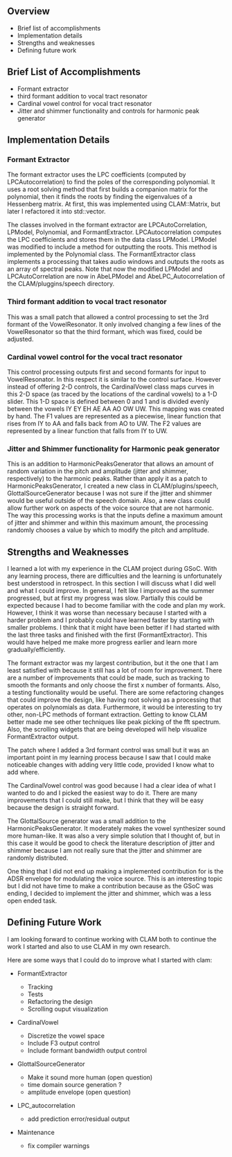 Overview
--------

-   Brief list of accomplishments
-   Implementation details
-   Strengths and weaknesses
-   Defining future work

Brief List of Accomplishments
-----------------------------

-   Formant extractor
-   third formant addition to vocal tract resonator
-   Cardinal vowel control for vocal tract resonator
-   Jitter and shimmer functionality and controls for harmonic peak generator

Implementation Details
----------------------

### Formant Extractor

The formant extractor uses the LPC coefficients (computed by LPCAutocorrelation) to find the poles of the corresponding polynomial. It uses a root solving method that first builds a companion matrix for the polynomial, then it finds the roots by finding the eigenvalues of a Hessenberg matrix. At first, this was implemented using CLAM::Matrix, but later I refactored it into std::vector.

The classes involved in the formant extractor are LPCAutoCorrelation, LPModel, Polynomial, and FormantExtractor. LPCAutocorrelation computes the LPC coefficients and stores them in the data class LPModel. LPModel was modified to include a method for outputting the roots. This method is implemented by the Polynomial class. The FormantExtractor class implements a processing that takes audio windows and outputs the roots as an array of spectral peaks. Note that now the modified LPModel and LPCAutoCorrelation are now in AbeLPModel and AbeLPC\_Autocorrelation of the CLAM/pluggins/speech directory.

### Third formant addition to vocal tract resonator

This was a small patch that allowed a control processing to set the 3rd formant of the VowelResonator. It only involved changing a few lines of the VowelResonator so that the third formant, which was fixed, could be adjusted.

### Cardinal vowel control for the vocal tract resonator

This control processing outputs first and second formants for input to VowelResonator. In this respect it is similar to the control surface. However instead of offering 2-D controls, the CardinalVowel class maps curves in this 2-D space (as traced by the locations of the cardinal vowels) to a 1-D slider. This 1-D space is defined between 0 and 1 and is divided evenly between the vowels IY EY EH AE AA AO OW UW. This mapping was created by hand. The F1 values are represented as a piecewise, linear function that rises from IY to AA and falls back from AO to UW. The F2 values are represented by a linear function that falls from IY to UW.

### Jitter and Shimmer functionality for Harmonic peak generator

This is an addition to HarmonicPeaksGenerator that allows an amount of random variation in the pitch and amplitude (jitter and shimmer, respectively) to the harmonic peaks. Rather than apply it as a patch to HarmonicPeaksGenerator, I created a new class in CLAM/plugins/speech, GlottalSourceGenerator because I was not sure if the jitter and shimmer would be useful outside of the speech domain. Also, a new class could allow further work on aspects of the voice source that are not harmonic. The way this processing works is that the inputs define a maximum amount of jitter and shimmer and within this maximum amount, the processing randomly chooses a value by which to modify the pitch and amplitude.

Strengths and Weaknesses
------------------------

I learned a lot with my experience in the CLAM project during GSoC. With any learning process, there are difficulties and the learning is unfortunately best understood in retrospect. In this section I will discuss what I did well and what I could improve. In general, I felt like I improved as the summer progressed, but at first my progress was slow. Partially this could be expected because I had to become familiar with the code and plan my work. However, I think it was worse than necessary because I started with a harder problem and I probably could have learned faster by starting with smaller problems. I think that it might have been better if I had started with the last three tasks and finished with the first (FormantExtractor). This would have helped me make more progress earlier and learn more gradually/efficiently.

The formant extractor was my largest contribution, but it the one that I am least satisfied with because it still has a lot of room for improvement. There are a number of improvements that could be made, such as tracking to smooth the formants and only choose the first x number of formants. Also, a testing functionality would be useful. There are some refactoring changes that could improve the design, like having root solving as a processing that operates on polynomials as data. Furthermore, it would be interesting to try other, non-LPC methods of formant extraction. Getting to know CLAM better made me see other techniques like peak picking of the fft spectrum. Also, the scrolling widgets that are being developed will help visualize FormantExtractor output.

The patch where I added a 3rd formant control was small but it was an important point in my learning process because I saw that I could make noticeable changes with adding very little code, provided I know what to add where.

The CardinalVowel control was good because I had a clear idea of what I wanted to do and I picked the easiest way to do it. There are many improvements that I could still make, but I think that they will be easy because the design is straight forward.

The GlottalSource generator was a small addition to the HarmonicPeaksGenerator. It moderately makes the vowel synthesizer sound more human-like. It was also a very simple solution that I thought of, but in this case it would be good to check the literature description of jitter and shimmer because I am not really sure that the jitter and shimmer are randomly distributed.

One thing that I did not end up making a implemented contribution for is the ADSR envelope for modulating the voice source. This is an interesting topic but I did not have time to make a contribution because as the GSoC was ending, I decided to implement the jitter and shimmer, which was a less open ended task.

Defining Future Work
--------------------

I am looking forward to continue working with CLAM both to continue the work I started and also to use CLAM in my own research.

Here are some ways that I could do to improve what I started with clam:

-   FormantExtractor
    -   Tracking
    -   Tests
    -   Refactoring the design
    -   Scrolling ouput visualization

-   CardinalVowel
    -   Discretize the vowel space
    -   Include F3 output control
    -   Include formant bandwidth output control

-   GlottalSourceGenerator
    -   Make it sound more human (open question)
    -   time domain source generation ?
    -   amplitude envelope (open question)

-   LPC\_autocorrelation
    -   add prediction error/residual output

-   Maintenance
    -   fix compiler warnings

